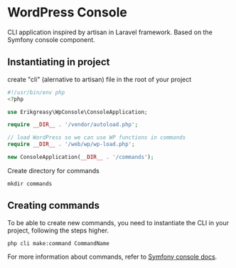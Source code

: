 # WordPress Console
CLI application inspired by artisan in Laravel framework. Based on the Symfony console component.

## Instantiating in project
create "cli" (alernative to artisan) file in the root of your project
```PHP
#!/usr/bin/env php
<?php

use Erikgreasy\WpConsole\ConsoleApplication;

require __DIR__ . '/vendor/autoload.php';

// load WordPress so we can use WP functions in commands
require __DIR__ . '/web/wp/wp-load.php';

new ConsoleApplication(__DIR__ . '/commands');

```

Create directory for commands
```
mkdir commands
```

## Creating commands
To be able to create new commands, you need to instantiate the CLI in your project, following the steps higher.
```
php cli make:command CommandName
```
For more information about commands, refer to [Symfony console docs](https://symfony.com/doc/current/components/console.html).
